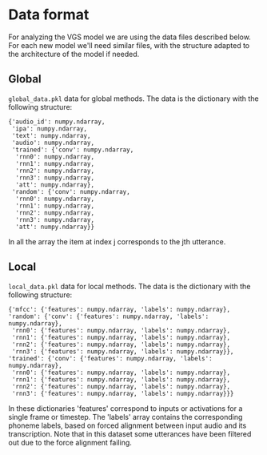 # Data format

For analyzing the VGS model we are using the data files described below. For each new model we'll need similar files, with the structure adapted to the architecture of the model if needed.

## Global 
`global_data.pkl` data for global methods. The data is the dictionary with the following structure:

```
{'audio_id': numpy.ndarray,
 'ipa': numpy.ndarray,
 'text': numpy.ndarray,
 'audio': numpy.ndarray,
 'trained': {'conv': numpy.ndarray,
  'rnn0': numpy.ndarray,
  'rnn1': numpy.ndarray,
  'rnn2': numpy.ndarray,
  'rnn3': numpy.ndarray,
  'att': numpy.ndarray},
 'random': {'conv': numpy.ndarray,
  'rnn0': numpy.ndarray,
  'rnn1': numpy.ndarray,
  'rnn2': numpy.ndarray,
  'rnn3': numpy.ndarray,
  'att': numpy.ndarray}}
  ```
In all the array the item at index j corresponds to the jth utterance.
  
 ## Local 
 `local_data.pkl` data for local methods. The data is the dictionary with the following structure:
 ``` 
{'mfcc': {'features': numpy.ndarray, 'labels': numpy.ndarray},
 'random': {'conv': {'features': numpy.ndarray, 'labels': numpy.ndarray},
  'rnn0': {'features': numpy.ndarray, 'labels': numpy.ndarray},
  'rnn1': {'features': numpy.ndarray, 'labels': numpy.ndarray},
  'rnn2': {'features': numpy.ndarray, 'labels': numpy.ndarray},
  'rnn3': {'features': numpy.ndarray, 'labels': numpy.ndarray}},
 'trained': {'conv': {'features': numpy.ndarray, 'labels': numpy.ndarray},
  'rnn0': {'features': numpy.ndarray, 'labels': numpy.ndarray},
  'rnn1': {'features': numpy.ndarray, 'labels': numpy.ndarray},
  'rnn2': {'features': numpy.ndarray, 'labels': numpy.ndarray},
  'rnn3': {'features': numpy.ndarray, 'labels': numpy.ndarray}}}
  ```
In these dictionaries 'features' correspond to inputs or activations for a single frame or timestep. The 'labels' array contains the corresponding phoneme labels, based on forced alignment between input audio and its transcription. Note that in this dataset some utterances have been filtered out due to the force alignment failing.
  
